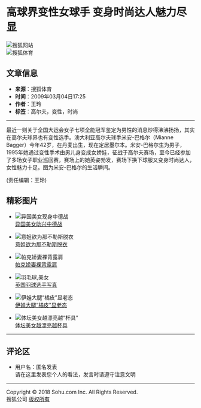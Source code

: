 # 高球界变性女球手 变身时尚达人魅力尽显

![搜狐网站](https://images.sohu.com/uiue/sohu_logo/2005/sohu_logo2.gif)  
![搜狐体育](https://sports.sohu.com/upload/simgs20110121/sports_gmlogo2.gif)  

## 文章信息
- **来源**：搜狐体育
- **时间**：2009年03月04日17:25
- **作者**：王玲
- **标签**：高尔夫，变性，时尚

---

最近一则关于全国大运会女子七项全能冠军鉴定为男性的消息炒得沸沸扬扬，其实在高尔夫球界也有变性选手。澳大利亚高尔夫球手米安-巴格尔（Mianne Bagger）今年42岁，在丹麦出生，现在定居墨尔本。米安-巴格尔生为男子，1995年她通过变性手术由男儿身变成女娇娃，征战于高尔夫赛场，至今已经参加了多场女子职业巡回赛，赛场上的她英姿勃发，赛场下换下球服又变身时尚达人，女性魅力十足。图为米安-巴格尔的生活瞬间。

(责任编辑：王玲)

## 精彩图片

- ![异国美女现身中德战](https://i2.itc.cn/20100315/45d_cd6736d5_1bf3_47cb_a511_24443631add0_0.jpg)  
  [异国美女助兴中德战](https://sports.sohu.com/20100314/n270801266.shtml)

- ![意姐欲为那不勒斯脱衣](https://i3.itc.cn/20100313/363_7a50e695_eca1_4eb7_bc98_715ce1727ce6_0.jpg)  
  [意姐欲为那不勒斯脱衣](https://sports.sohu.com/20100313/n270790491.shtml)

- ![帕克娇妻裸背露肩](https://i1.itc.cn/20100314/587_2935dd32_d55f_48a5_b344_b369d20a86d5_0.jpg)  
  [帕克娇妻裸背露肩](https://sports.sohu.com/20100314/n270805088.shtml)

- ![羽毛球,美女](https://i0.itc.cn/20100315/5ec_b0764ba6_5592_4a96_af5b_b64eb14b7586_0.jpg)  
  [英国羽球选手写真](https://sports.sohu.com/20100315/n270831254.shtml)

- ![伊娃大腿“橘皮”显老态](https://i2.itc.cn/20100315/54e_b27c21af_b015_481f_ad68_1a1f05a13b03_0.jpg)  
  [伊娃大腿“橘皮”显老态](https://pic.sports.sohu.com/group-206779.shtml)

- ![体坛美女越漂亮越“杯具”](https://i0.itc.cn/20100310/7c7_9bd894b7_9dee_4311_9876_5306899b3100_0.jpg)  
  [体坛美女越漂亮越杯具](https://lz.club.sports.sohu.com/lz/serialise_details.php?serialise=47282&tp=2)

---

## 评论区
- 用户名：匿名发表  
  请在这里发表您个人的看法，发言时请遵守注意文明  

---

Copyright © 2018 Sohu.com Inc. All Rights Reserved.  
搜狐公司 [版权所有](https://corp.sohu.com/s2007/copyright/)
<!-- tcd_original_link https://sports.sohu.com/20090304/n262604800.shtml -->
